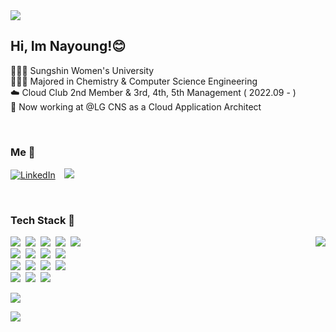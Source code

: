 <img src="https://capsule-render.vercel.app/api?type=waving&color=0:79eaf8,100:2cc8db&height=200&section=header&text=Nayoung%20Sung&fontSize=50&fontColor=ffffff&fontAlign=30"/>  

## Hi, Im Nayoung!😊
👩🏻‍🎓 Sungshin Women's University
<br>
👩🏻‍💻 Majored in Chemistry & Computer Science Engineering
<br>
☁️ Cloud Club 2nd Member & 3rd, 4th, 5th Management ( 2022.09 - )
<br>
🚀 Now working at @LG CNS as a Cloud Application Architect

<br>

<h3 >Me 🧸</h3>
  
[![LinkedIn](https://img.shields.io/badge/LinkedIn-0A66C2?style=flat-plastic&logo=LinkedIn&logoColor=white)](https://www.linkedin.com/in/nayoungsung) 
<a href="https://nayoungs.tistory.com/"><img src="http://img.shields.io/badge/-Tech Blog-000000?style=flat&logo=tistory" style="height : auto; margin-left : 10px; margin-right : 10px;"/></a>
</p>

<br>
<h3>Tech Stack 🧩</h3>
<div>
<img align='right' img src="https://github-readme-stats.vercel.app/api?username=na3150&show_icons=true&include_all_commits=true&count_private=true"/>
</div>

<p>
  <img src="https://img.shields.io/badge/Python-3766AB?style=flat-plastic&logo=Python&logoColor=white"/></a>&nbsp 
  <img src="https://img.shields.io/badge/Java-007396?style=flat-plastic&logo=Java&logoColor=white"/></a>&nbsp 
  <img src="https://img.shields.io/badge/C++-00599C?style=flat-plastic&logo=C%2B%2B&logoColor=white"/></a>&nbsp 
  <img src="https://img.shields.io/badge/android-476600?style=flat-plastic&logo=Android&logoColor=white"/></a>&nbsp 
  <img src="https://img.shields.io/badge/Linux-E6B91E?style=flat-plastic&logo=Linux&logoColor=white""/></a>&nbsp 
  <br> 
  <img src="https://img.shields.io/badge/aws-333664?style=flat-plastic&logo=amazon-aws&logoColor=white"/></a>&nbsp 
  <img src="https://img.shields.io/badge/Ansible-000000?style=flat-plastic&logo=Ansible&logoColor=white""/></a>&nbsp
  <img src="https://img.shields.io/badge/Terraform-844FBA?style=flat-plastic&logo=Terraform&logoColor=white""/></a>&nbsp
  <img src="https://img.shields.io/badge/Docker-2496ED?style=flat-plastic&logo=Docker&logoColor=white""/></a>&nbsp
  <br>
  <img src="https://img.shields.io/badge/Kubernetes-3371E3?style=flat-plastic&logo=Kubernetes&logoColor=white""/></a>&nbsp
  <img src="https://img.shields.io/badge/Jenkins-FFC6C6?style=flat-plastic&logo=Jenkins&logoColor=Black""/></a>&nbsp
  <img src="https://img.shields.io/badge/ArgoCD-EBF7FF?style=flat-plastic&logo=Argo&logoColor=Black""/></a>&nbsp
  <img src="https://img.shields.io/badge/Vagrant-8BBDFF?style=flat-plastic&logo=Vagrant&logoColor=Black""/></a>&nbsp
  <br>
  <img src="https://img.shields.io/badge/Helm-385fc6?style=flat-plastic&logo=helm&logoColor=white"/></a>&nbsp
  <img src="https://img.shields.io/badge/Slack-4A154B?style=flat-plastic&logo=slack&logoColor=white"/></a>&nbsp
  <img src="https://img.shields.io/badge/Notion-000000?style=flat-plastic&logo=notion&logoColor=white"/></a>&nbsp
  <br>
</p>

<!--
**na3150/na3150** is a ✨ _special_ ✨ repository because its `README.md` (this file) appears on your GitHub profile.

Here are some ideas to get you started:

- 🔭 I’m currently working on ...
- 🌱 I’m currently learning ...
- 👯 I’m looking to collaborate on ...
- 🤔 I’m looking for help with ...
- 💬 Ask me about ...
- 📫 How to reach me: ...
- 😄 Pronouns: ...
- ⚡ Fun fact: ...
-->
 
<p>
  <a href="https://hits.seeyoufarm.com"><img src="https://hits.seeyoufarm.com/api/count/incr/badge.svg?url=https%3A%2F%2Fgithub.com%2Fna3150&count_bg=%232cc8db&title_bg=%2386757E&icon=github.svg&icon_color=%23E1DEDE&title=hits&edge_flat=false"/></a>
</p>

<img src="https://capsule-render.vercel.app/api?type=waving&color=0:79eaf8,100:2cc8db&height=130&section=footer" /> 
